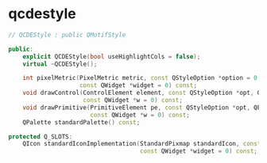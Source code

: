 <!-- qcdestyle.md --- 
;; 
;; Description: 
;; Author: Hongyi Wu(吴鸿毅)
;; Email: wuhongyi@qq.com 
;; Created: 日 1月  7 21:45:36 2018 (+0800)
;; Last-Updated: 日 1月  7 21:46:22 2018 (+0800)
;;           By: Hongyi Wu(吴鸿毅)
;;     Update #: 1
;; URL: http://wuhongyi.cn -->

# qcdestyle

```cpp
// QCDEStyle : public QMotifStyle

public:
    explicit QCDEStyle(bool useHighlightCols = false);
    virtual ~QCDEStyle();

    int pixelMetric(PixelMetric metric, const QStyleOption *option = 0,
                    const QWidget *widget = 0) const;
    void drawControl(ControlElement element, const QStyleOption *opt, QPainter *p,
                     const QWidget *w = 0) const;
    void drawPrimitive(PrimitiveElement pe, const QStyleOption *opt, QPainter *p,
                       const QWidget *w = 0) const;
    QPalette standardPalette() const;

protected Q_SLOTS:
    QIcon standardIconImplementation(StandardPixmap standardIcon, const QStyleOption *opt = 0,
                                     const QWidget *widget = 0) const;
```

<!-- qcdestyle.md ends here -->
